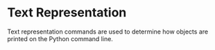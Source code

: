 # Text Representation

Text representation commands are used to determine how objects are printed on the Python command line.
